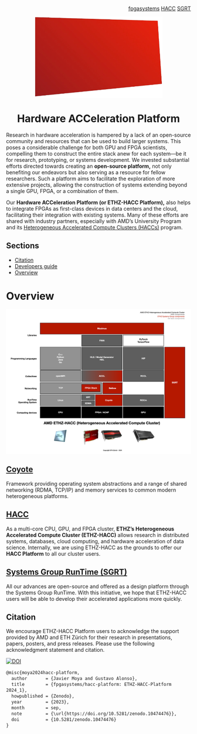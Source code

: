 <!-- <div id="readme" class="Box-body readme blob js-code-block-container">
<article class="markdown-body entry-content p-3 p-md-6" itemprop="text"> -->
<p align="right">
<a href="https://github.com/fpgasystems">fpgasystems</a> <a href="https://github.com/fpgasystems/hacc">HACC</a> <a href="https://github.com/fpgasystems/sgrt">SGRT</a>
</p>

<p align="center">
<img src="https://github.com/fpgasystems/hacc-platform/blob/main/hacc-platform-removebg.png" align="center" width="350">
</p>

<h1 align="center">
  Hardware ACCeleration Platform
</h1>

Research in hardware acceleration is hampered by a lack of an open-source community and resources that can be used to build larger systems. This poses a considerable challenge for both GPU and FPGA scientists, compelling them to construct the entire stack anew for each system—be it for research, prototyping, or systems development. We invested substantial efforts directed towards creating an **open-source platform,** not only benefiting our endeavors but also serving as a resource for fellow researchers. Such a platform aims to facilitate the exploration of more extensive projects, allowing the construction of systems extending beyond a single GPU, FPGA, or a combination of them. 

Our **Hardware ACCeleration Platform (or ETHZ-HACC Platform),** also helps to integrate FPGAs as first-​class devices in data centers and the cloud, facilitating their integration with existing systems. Many of these efforts are shared with industry partners, especially with AMD’s University Program and its <a href="https://www.amd-haccs.io">Heterogeneous Accelerated Compute Clusters (HACCs)</a> program.

## Sections

* [Citation](#citation)
* [Developers guide](./developers-guide.md#developers-guide)
* [Overview](#overview)

# Overview

<p align="center">
<img src="https://github.com/fpgasystems/hacc-platform/blob/main/hardware-acceleration-platform.png" align="center" width="700">
</p>

## [Coyote](https://github.com/fpgasystems/coyote)
Framework providing operating system abstractions and a range of shared networking (RDMA, TCP/IP) and memory services to common modern heterogeneous platforms.

## [HACC](https://github.com/fpgasystems/hacc)
As a multi-core CPU, GPU, and FPGA cluster, **ETHZ’s Heterogeneous Accelerated Compute Cluster (ETHZ-​HACC)** allows research in distributed systems, databases, cloud computing, and hardware acceleration of data science. Internally, we are using ETHZ-HACC as the grounds to offer our **HACC Platform** to all our cluster users. 

## [Systems Group RunTime (SGRT)](https://github.com/fpgasystems/sgrt)
All our advances are open-source and offered as a design platform through the Systems Group RunTime. With this initiative, we hope that ETHZ-HACC users will be able to develop their accelerated applications more quickly.

## Citation

We encourage ETHZ-HACC Platform users to acknowledge the support provided by AMD and ETH Zürich for their research in presentations, papers, posters, and press releases. Please use the following acknowledgment statement and citation.

[![DOI](https://zenodo.org/badge/DOI/10.5281/zenodo.10474476.svg)](https://doi.org/10.5281/zenodo.10474476)

```
@misc{moya2024hacc-platform,
  author       = {Javier Moya and Gustavo Alonso},
  title        = {fpgasystems/hacc-platform: ETHZ-HACC-Platform 2024_1},
  howpublished = {Zenodo},
  year         = {2023},
  month        = sep,
  note         = {\url{https://doi.org/10.5281/zenodo.10474476}},
  doi          = {10.5281/zenodo.10474476}
}
```

<!-- ### Download

To get a printed copy of cited resource, please follow [this link.](https://public.3.basecamp.com/p/nEfuexnX55Q1ys7gAUQLjEsN) 

# License

[![License: MIT](https://img.shields.io/badge/License-MIT-yellow.svg)](https://opensource.org/licenses/MIT)

Copyright (c) 2023 FPGA @ Systems Group, ETH Zurich

Permission is hereby granted, free of charge, to any person obtaining a copy
of this software and associated documentation files (the "Software"), to deal
in the Software without restriction, including without limitation the rights
to use, copy, modify, merge, publish, distribute, sublicense, and/or sell
copies of the Software, and to permit persons to whom the Software is
furnished to do so, subject to the following conditions:

The above copyright notice and this permission notice shall be included in all
copies or substantial portions of the Software.

THE SOFTWARE IS PROVIDED "AS IS", WITHOUT WARRANTY OF ANY KIND, EXPRESS OR
IMPLIED, INCLUDING BUT NOT LIMITED TO THE WARRANTIES OF MERCHANTABILITY,
FITNESS FOR A PARTICULAR PURPOSE AND NONINFRINGEMENT. IN NO EVENT SHALL THE
AUTHORS OR COPYRIGHT HOLDERS BE LIABLE FOR ANY CLAIM, DAMAGES OR OTHER
LIABILITY, WHETHER IN AN ACTION OF CONTRACT, TORT OR OTHERWISE, ARISING FROM,
OUT OF OR IN CONNECTION WITH THE SOFTWARE OR THE USE OR OTHER DEALINGS IN THE
SOFTWARE. -->